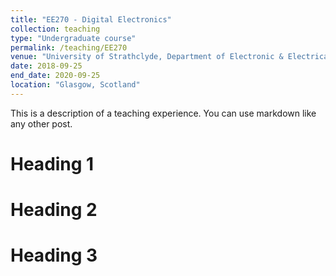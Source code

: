 ```yaml
---
title: "EE270 - Digital Electronics"
collection: teaching
type: "Undergraduate course"
permalink: /teaching/EE270
venue: "University of Strathclyde, Department of Electronic & Electrical Engineering"
date: 2018-09-25
end_date: 2020-09-25
location: "Glasgow, Scotland"
---
```


This is a description of a teaching experience. You can use markdown like any other post.

Heading 1
======

Heading 2
======

Heading 3
======
